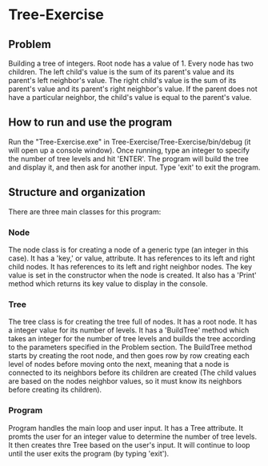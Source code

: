 # Tree-Exercise

## Problem
Building a tree of integers.
Root node has a value of 1.
Every node has two children.
The left child's value is the sum of its parent's value and its parent's left neighbor's value.
The right child's value is the sum of its parent's value and its parent's right neighbor's value.
If the parent does not have a particular neighbor, the child's value is equal to the parent's value.

## How to run and use the program
Run the "Tree-Exercise.exe" in Tree-Exercise/Tree-Exercise/bin/debug (it will open up a console window).
Once running, type an integer to specify the number of tree levels and hit 'ENTER'.
The program will build the tree and display it, and then ask for another input.
Type 'exit' to exit the program.

## Structure and organization
There are three main classes for this program:

### Node
The node class is for creating a node of a generic type (an integer in this case).
It has a 'key,' or value, attribute.
It has references to its left and right child nodes.
It has references to its left and right neighbor nodes.
The key value is set in the constructor when the node is created.
It also has a 'Print' method which returns its key value to display in the console.

### Tree
The tree class is for creating the tree full of nodes.
It has a root node.
It has a integer value for its number of levels.
It has a 'BuildTree' method which takes an integer for the number of tree levels and builds the tree according to the parameters specified in the Problem section.
The BuildTree method starts by creating the root node, and then goes row by row creating each level of nodes before moving onto the next, meaning that a node is connected to its neighbors before its children are created (The child values are based on the nodes neighbor values, so it must know its neighbors before creating its children).

### Program
Program handles the main loop and user input.
It has a Tree attribute.
It promts the user for an integer value to determine the number of tree levels.
It then creates thre Tree based on the user's input.
It will continue to loop until the user exits the program (by typing 'exit').
